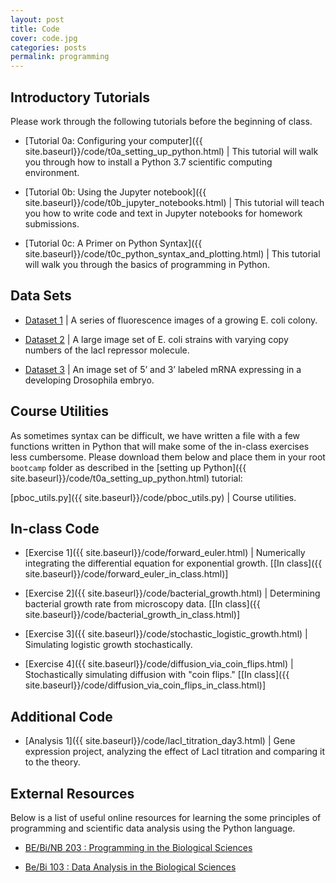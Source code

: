 ```yaml
---
layout: post
title: Code
cover: code.jpg
categories: posts
permalink: programming
---
```

## Introductory Tutorials
Please work through the following tutorials before the beginning of class.

* [Tutorial 0a: Configuring your computer]({{ site.baseurl}}/code/t0a_setting_up_python.html) \| This tutorial will walk you through how to install a Python 3.7 scientific computing environment.

* [Tutorial 0b: Using the Jupyter notebook]({{ site.baseurl}}/code/t0b_jupyter_notebooks.html) \| This tutorial will teach you how to write code and text in Jupyter notebooks for homework submissions.

* [Tutorial 0c: A Primer on Python Syntax]({{ site.baseurl}}/code/t0c_python_syntax_and_plotting.html) \| This tutorial will walk you through the basics of programming in Python.


## Data Sets

* [Dataset 1](https://mcb.berkeley.edu/labs/garcia/sites/mcb.berkeley.edu.labs.garcia/files/Teaching/2019-PhysiologyBootcamp/ColonyGrowthData.zip) \| A series of fluorescence images of a growing E. coli colony.

* [Dataset 2](https://drive.google.com/file/d/1aFT5ZqRRd_UCwu9xnhzhxLMaHlgPE4qd/view?usp=sharing) \| A large image set of E. coli strains with varying copy numbers of the lacI repressor molecule.

* [Dataset 3](https://mcb.berkeley.edu/labs/garcia/sites/mcb.berkeley.edu.labs.garcia/files/Teaching/2019-PhysiologyBootcamp/NC13.zip) \| An image set of 5’ and 3’ labeled mRNA expressing in a developing Drosophila embryo.


## Course Utilities
As sometimes syntax can be difficult, we have written a file with a few functions written in Python that will make some of the in-class exercises less cumbersome. Please download them below and place them in your root `bootcamp` folder as described in the [setting up Python]({{ site.baseurl}}/code/t0a_setting_up_python.html) tutorial:

[pboc_utils.py]({{ site.baseurl}}/code/pboc_utils.py) \| Course utilities.


## In-class Code

* [Exercise 1]({{ site.baseurl}}/code/forward_euler.html) \| Numerically integrating the differential equation for exponential growth. \[[In class]({{ site.baseurl}}/code/forward_euler_in_class.html)\]

* [Exercise 2]({{ site.baseurl}}/code/bacterial_growth.html) \| Determining bacterial growth rate from microscopy data. \[[In class]({{ site.baseurl}}/code/bacterial_growth_in_class.html)\]

* [Exercise 3]({{ site.baseurl}}/code/stochastic_logistic_growth.html) \| Simulating logistic growth stochastically.

* [Exercise 4]({{ site.baseurl}}/code/diffusion_via_coin_flips.html) \| Stochastically simulating diffusion with "coin flips." \[[In class]({{ site.baseurl}}/code/diffusion_via_coin_flips_in_class.html)\]


## Additional Code

* [Analysis 1]({{ site.baseurl}}/code/lacI_titration_day3.html) \| Gene expression project, analyzing the effect of LacI titration and comparing it to the theory.


## External Resources
Below is a list of useful online resources for learning the some principles of programming and scientific data analysis using the Python language.

* [BE/Bi/NB 203 : Programming in the Biological Sciences](http://justinbois.github.io/bootcamp/2019/)

* [Be/Bi 103 : Data Analysis in the Biological Sciences](http://www.bebi103.caltech.edu)
